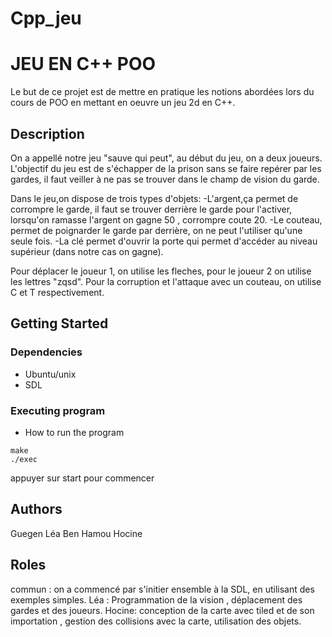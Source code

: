 # Cpp_jeu

# JEU EN C++ POO
Le but de ce projet est de mettre en pratique les notions abordées lors du cours de POO en mettant en oeuvre un jeu 2d en C++.
## Description
On a appellé notre jeu "sauve qui peut", au début du jeu, on a deux joueurs. L'objectif du jeu est de s'échapper de la prison sans se faire repérer par les gardes, il faut veiller à ne pas se trouver dans le champ de vision du garde. 

Dans le jeu,on dispose de trois types d'objets:
-L'argent,ça permet de corrompre le garde, il faut se trouver derrière le garde pour l'activer, lorsqu'on ramasse l'argent on gagne 50 , corrompre coute 20. 
-Le couteau, permet de poignarder le garde par derrière, on ne peut l'utiliser qu'une seule fois.
-La clé permet d'ouvrir la porte qui permet d'accéder au niveau supérieur (dans notre cas on gagne).

Pour déplacer le joueur 1, on utilise les fleches, pour le joueur 2 on utilise les lettres "zqsd".
Pour la corruption et l'attaque avec un couteau, on utilise C et T respectivement.

## Getting Started

### Dependencies

* Ubuntu/unix
* SDL 

### Executing program

* How to run the program
```
make
./exec 
```
appuyer sur start pour commencer 

## Authors 

Guegen Léa
Ben Hamou Hocine

## Roles
commun : on a commencé par s'initier ensemble à la SDL, en utilisant des exemples simples.
Léa : Programmation de la vision , déplacement des gardes et des joueurs.
Hocine: conception de la carte avec tiled et de son importation , gestion des collisions avec la carte, utilisation des objets. 


